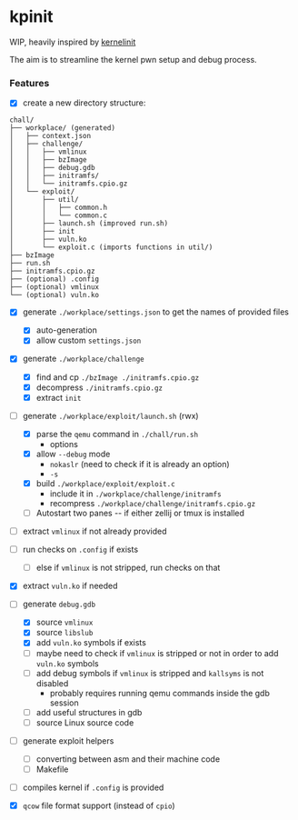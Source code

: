 # kpinit

WIP, heavily inspired by [kernelinit](https://github.com/Myldero/kernelinit)

The aim is to streamline the kernel pwn setup and debug process. 

### Features
- [x] create a new directory structure: 
```
chall/
├── workplace/ (generated)
│   ├── context.json
│   ├── challenge/
│   │   ├── vmlinux
│   │   ├── bzImage
│   │   ├── debug.gdb
│   │   ├── initramfs/
│   │   └── initramfs.cpio.gz
│   └── exploit/
│       ├── util/
│       │   ├── common.h
│       │   └── common.c
│       ├── launch.sh (improved run.sh)
│       ├── init
│       ├── vuln.ko
│       └── exploit.c (imports functions in util/)
├── bzImage
├── run.sh
├── initramfs.cpio.gz
├── (optional) .config
├── (optional) vmlinux
└── (optional) vuln.ko
```
- [x] generate `./workplace/settings.json` to get the names of provided files
  - [x] auto-generation
  - [x] allow custom `settings.json`
- [x] generate `./workplace/challenge`
  - [x] find and cp `./bzImage ./initramfs.cpio.gz`
  - [x] decompress `./initramfs.cpio.gz`
  - [x] extract `init`
- [ ] generate `./workplace/exploit/launch.sh` (rwx)
  - [x] parse the `qemu` command in `./chall/run.sh`
    - options 
  - [x] allow `--debug` mode
    - `nokaslr` (need to check if it is already an option)
    - `-s`
  - [x] build `./workplace/exploit/exploit.c`
    - include it in `./workplace/challenge/initramfs`
    - recompress `./workplace/challenge/initramfs.cpio.gz` 
  - [ ] Autostart two panes -- if either zellij or tmux is installed
- [ ] extract `vmlinux` if not already provided
- [ ] run checks on `.config` if exists
  - [ ] else if `vmlinux` is not stripped, run checks on that
- [x] extract `vuln.ko` if needed 
- [ ] generate `debug.gdb`
  - [x] source `vmlinux`
  - [x] source `libslub`
  - [x] add `vuln.ko` symbols if exists
  - [ ] maybe need to check if `vmlinux` is stripped or not in order to add `vuln.ko` symbols 
  - [ ] add debug symbols if `vmlinux` is stripped and `kallsyms` is not disabled 
    - probably requires running qemu commands inside the gdb session
  - [ ] add useful structures in gdb
  - [ ] source Linux source code
- [ ] generate exploit helpers 
  - [ ] converting between asm and their machine code
  - [ ] Makefile
- [ ] compiles kernel if `.config` is provided
- [x] `qcow` file format support (instead of `cpio`)

